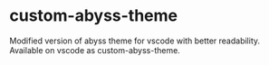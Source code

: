 # custom-abyss-theme
Modified version of abyss theme for vscode with better readability.  
Available on vscode as custom-abyss-theme.
